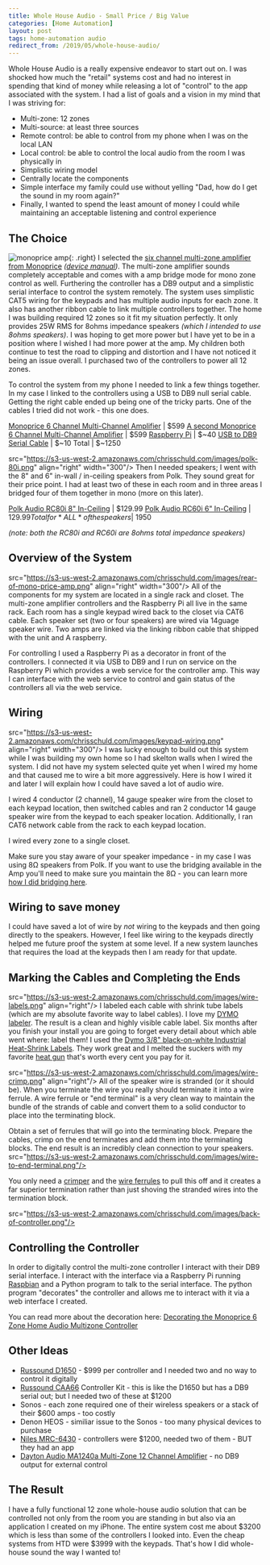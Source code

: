 ```yaml
---
title: Whole House Audio - Small Price / Big Value
categories: [Home Automation]
layout: post
tags: home-automation audio
redirect_from: /2019/05/whole-house-audio/
---
```


Whole House Audio is a really expensive endeavor to start out on.  I was shocked how much the "retail" systems cost and had no interest in spending that kind of money while releasing a lot of "control" to the app associated with the system.  I had a list of goals and a vision in my mind that I was striving for:

+ Multi-zone: 12 zones
+ Multi-source: at least three sources
+ Remote control: be able to control from my phone when I was on the local LAN
+ Local control: be able to control the local audio from the room I was physically in
+ Simplistic wiring model
+ Centrally locate the components
+ Simple interface my family could use without yelling "Dad, how do I get the sound in my room again?"
+ Finally, I wanted to spend the least amount of money I could while maintaining an acceptable listening and control experience

The Choice
----------
![monoprice amp](https://s3-us-west-2.amazonaws.com/chrisschuld.com/images/monoprice-amp.png){: .right}
I selected the [six channel multi-zone amplifier from Monoprice](https://www.monoprice.com/product?p_id=10761) *([device manual](https://downloads.monoprice.com/files/manuals/10761_Manual_141028.pdf))*.  The multi-zone amplifier sounds completely acceptable and comes with a amp bridge mode for mono zone control as well.  Furthering the controller has a DB9 output and a simplistic serial interface to control the system remotely.  The system uses simplistic CAT5 wiring for the keypads and has multiple audio inputs for each zone.  It also has another ribbon cable to link multiple controllers together.  The home I was building required 12 zones so it fit my situation perfectly.  It only provides 25W RMS for 8ohms impedance speakers *(which I intended to use 8ohms speakers)*.  I was hoping to get more power but I have yet to be in a position where I wished I had more power at the amp.  My children both continue to test the road to clipping and distortion and I have not noticed it being an issue overall.  I purchased two of the controllers to power all 12 zones.

To control the system from my phone I needed to link a few things together.  In my case I linked to the controllers using a USB to DB9 null serial cable.  Getting the right cable ended up being one of the tricky parts.  One of the cables I tried did not work - this one does.

[Monoprice 6 Channel Multi-Channel Amplifier](https://www.monoprice.com/product?p_id=10761)           | $599
[A second Monoprice 6 Channel Multi-Channel Amplifier](https://www.monoprice.com/product?p_id=10761)  | $599
[Raspberry Pi](https://amzn.to/2Xk58og)                                                               | $~40
[USB to DB9 Serial Cable](https://amzn.to/2Xk5Di8)                                                    | $~10
Total                                                                                                 | $~1250

 src="https://s3-us-west-2.amazonaws.com/chrisschuld.com/images/polk-80i.png" align="right" width="300"/>
Then I needed speakers; I went with the 8" and 6" in-wall / in-ceiling speakers from Polk.  They sound great for their price point.  I had at least two of these in each room and in three areas I bridged four of them together in mono (more on this later).

[Polk Audio RC80i 8" In-Ceiling](https://amzn.to/2KkF1rw) | $129.99
[Polk Audio RC60i 6" In-Ceiling](https://amzn.to/2Fbiqcr) | $129.99
Total for  *ALL* of the speakers                          | ~$1950

*(note: both the RC80i and RC60i are 8ohms total impedance speakers)*

Overview of the System
----------------------
 src="https://s3-us-west-2.amazonaws.com/chrisschuld.com/images/rear-of-mono-price-amp.png" align="right" width="300"/>
All of the components for my system are located in a single rack and closet.  The multi-zone amplifier controllers and the Raspberry Pi all live in the same rack.  Each room has a single keypad wired back to the closet via CAT6 cable.  Each speaker set (two or four speakers) are wired via 14guage speaker wire.  Two amps are linked via the linking ribbon cable that shipped with the unit and A raspberry.

For controlling I used a Raspberry Pi as a decorator in front of the controllers.  I connected it via USB to DB9 and I run on service on the Raspberry Pi which provides a web service for the controller amp.  This way I can interface with the web service to control and gain status of the controllers all via the web service.


Wiring
------
 src="https://s3-us-west-2.amazonaws.com/chrisschuld.com/images/keypad-wiring.png" align="right" width="300"/>
I was lucky enough to build out this system while I was building my own home so I had skelton walls when I wired the system.  I did not have my system selected quite yet when I wired my home and that caused me to wire a bit more aggressively.  Here is how I wired it and later I will explain how I could have saved a lot of audio wire.

I wired 4 conductor (2 channel), 14 gauge speaker wire from the closet to each keypad location, then switched cables and ran 2 conductor 14 gauge speaker wire from the keypad to each speaker location.  Additionally, I ran CAT6 network cable from the rack to each keypad location.

I wired every zone to a single closet.

Make sure you stay aware of your speaker impedance - in my case I was using 8Ω speakers from Polk.  If you want to use the bridging available in the Amp you'll need to make sure you maintain the 8Ω - you can learn more [how I did bridging here](/2019/05/four-speakers-8ohms-mono/). 

Wiring to save money
--------------------

I could have saved a lot of wire by *not* wiring to the keypads and then going directly to the speakers.  However, I feel like wiring to the keypads directly helped me future proof the system at some level.  If a new system launches that requires the load at the keypads then I am ready for that update.

Marking the Cables and Completing the Ends
------------------------------------------
 src="https://s3-us-west-2.amazonaws.com/chrisschuld.com/images/wire-labels.png" align="right"/>
I labeled each cable with shrink tube labels (which are my absolute favorite way to label cables).  I love my [DYMO labeler](https://amzn.to/2Xk18UI).  The result is a clean and highly visible cable label.  Six months after you finish your install you are going to forget every detail about which able went where: label them!  I used the [Dymo 3/8" black-on-white Industrial Heat-Shrink Labels](https://amzn.to/31A9QxF).  They work great and I melted the suckers with my favorite [heat gun](https://amzn.to/2RiXjtR) that's worth every cent you pay for it.

 src="https://s3-us-west-2.amazonaws.com/chrisschuld.com/images/wire-crimp.png" align="right"/>
All of the speaker wire is stranded (or it should be).  When you terminate the wire you really should terminate it into a wire ferrule.  A wire ferrule or "end terminal" is a very clean way to maintain the bundle of the strands of cable and convert them to a solid conductor to place into the terminating block.

Obtain a set of ferrules that will go into the terminating block.  Prepare the cables, crimp on the end terminates and add them into the terminating blocks.  The end result is an incredibly clean connection to your speakers.
 src="https://s3-us-west-2.amazonaws.com/chrisschuld.com/images/wire-to-end-terminal.png"/>

You only need a [crimper](https://amzn.to/2Rjv9io) and the [wire ferrules](https://amzn.to/2Ihvr6q) to pull this off and it creates a far superior termination rather than just shoving the stranded wires into the termination block.

 src="https://s3-us-west-2.amazonaws.com/chrisschuld.com/images/back-of-controller.png"/>


Controlling the Controller
--------------------------

In order to digitally control the multi-zone controller I interact with their DB9 serial interface.  I interact with the interface via a Raspberry Pi running [Raspbian](https://www.raspberrypi.org/downloads/raspbian/) and a Python program to talk to the serial interface.  The python program "decorates" the controller and allows me to interact with it via a web interface I created.

You can read more about the decoration here: [Decorating the Monoprice 6 Zone Home Audio Multizone Controller](/2019/07/decorating-the-monoprice-6-zone-home-audio-multizone-controller/)


Other Ideas
-----------
+ [Russound D1650](https://amzn.to/2IRVlws) - $999 per controller and I needed two and no way to control it digitally
+ [Russound CAA66](https://amzn.to/2KWQL2L) Controller Kit - this is like the D1650 but has a DB9 serial out; but I needed two of these at $1200
+ Sonos - each zone required one of their wireless speakers or a stack of their $600 amps - too costly
+ Denon HEOS - similiar issue to the Sonos - too many physical devices to purchase
+ [Niles MRC-6430](https://amzn.to/2IotFQZ) - controllers were $1200, needed two of them - BUT they had an app
+ [Dayton Audio MA1240a Multi-Zone 12 Channel Amplifier](https://amzn.to/2FasliE) - no DB9 output for external control


The Result
----------
I have a fully functional 12 zone whole-house audio solution that can be controlled not only from the room you are standing in but also via an application I created on my iPhone.  The entire system cost me about $3200 which is less than some of the controllers I looked into.  Even the cheap systems from HTD were $3999 with the keypads.  That's how I did whole-house sound the way I wanted to!
